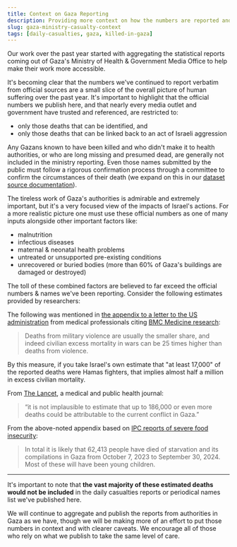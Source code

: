 ```yaml
---
title: Context on Gaza Reporting
description: Providing more context on how the numbers are reported and what they cover.
slug: gaza-ministry-casualty-context
tags: [daily-casualties, gaza, killed-in-gaza]
---
```


Our work over the past year started with aggregating the statistical reports coming out of Gaza's Ministry of Health & Government Media Office to help make their work more accessible.

It's becoming clear that the numbers we've continued to report verbatim from official sources are a small slice of the overall picture of human suffering over the past year. It's important to highlight that the official numbers we publish here, and that nearly every media outlet and government have trusted and referenced, are restricted to:

- only those deaths that can be identified, and
- only those deaths that can be linked back to an act of Israeli aggression

Any Gazans known to have been killed and who didn't make it to health authorities, or who are long missing and presumed dead, are generally not included in the ministry reporting. Even those names submitted by the public must follow a rigorous confirmation process through a committee to confirm the circumstances of their death (we expand on this in our [dataset source documentation](/docs/casualties-daily/#daily-sources)).

The tireless work of Gaza's authorities is admirable and extremely important, but it's a very focused view of the impacts of Israel's actions. For a more realistic picture one must use these official numbers as one of many inputs alongside other important factors like:

- malnutrition
- infectious diseases
- maternal & neonatal health problems
- untreated or unsupported pre-existing conditions
- unrecovered or buried bodies (more than 60% of Gaza's buildings are damaged or destroyed)

The toll of these combined factors are believed to far exceed the official numbers & names we've been reporting. Consider the following estimates provided by researchers:

The following was mentioned in [the appendix to a letter to the US administration](https://static1.squarespace.com/static/66e083452b3cbf4bbd719aa2/t/66f5f8afa82cdd4e0f0cd607/1727396015767/Appendix+%281%29.pdf) from medical professionals citing [BMC Medicine research](https://link.springer.com/content/pdf/10.1186/s12916-020-01708-5.pdf):

> Deaths from military violence are usually the smaller
> share, and indeed civilian excess mortality in wars can be 25 times higher than deaths from
> violence.

By this measure, if you take Israel's own estimate that "at least 17,000" of the reported deaths were Hamas fighters, that implies almost half a million in excess civilian mortality.

From [The Lancet](<https://www.thelancet.com/journals/lancet/article/PIIS0140-6736(24)01169-3/fulltext>), a medical and public health journal:

> “it is not implausible to estimate that up to 186,000 or even more deaths
> could be attributable to the current conflict in Gaza.”

From the above-noted appendix based on [IPC reports of severe food insecurity](https://www.ipcinfo.org/fileadmin/user_upload/ipcinfo/docs/IPC_Gaza_Strip_Acute_Food_Insecurity_MaySept2024_Special_Snapshot.pdf):

> In total it is likely that 62,413 people have died of starvation and its compilations in Gaza
> from October 7, 2023 to September 30, 2024. Most of these will have been young children.

---

It's important to note that **the vast majority of these estimated deaths would not be included** in the daily casualties reports or periodical names list we've published here.

We will continue to aggregate and publish the reports from authorities in Gaza as we have, though we will be making more of an effort to put those numbers in context and with clearer caveats. We encourage all of those who rely on what we publish to take the same level of care.
